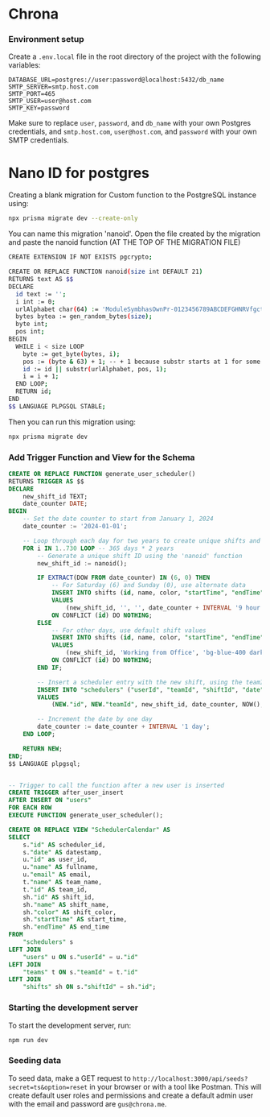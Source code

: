 # Chrona

### Environment setup

Create a `.env.local` file in the root directory of the project with the following variables:

```
DATABASE_URL=postgres://user:password@localhost:5432/db_name
SMTP_SERVER=smtp.host.com
SMTP_PORT=465
SMTP_USER=user@host.com
SMTP_KEY=password
```

Make sure to replace `user`, `password`, and `db_name` with your own Postgres credentials, and `smtp.host.com`, `user@host.com`, and `password` with your own SMTP credentials.

# Nano ID for postgres

Creating a blank migration for Custom function to the PostgreSQL instance using:

```bash
npx prisma migrate dev --create-only
```

You can name this migration 'nanoid'. Open the file created by the migration and paste the nanoid function (AT THE TOP OF THE MIGRATION FILE)

```bash
CREATE EXTENSION IF NOT EXISTS pgcrypto;

CREATE OR REPLACE FUNCTION nanoid(size int DEFAULT 21)
RETURNS text AS $$
DECLARE
  id text := '';
  i int := 0;
  urlAlphabet char(64) := 'ModuleSymbhasOwnPr-0123456789ABCDEFGHNRVfgctiUvz_KqYTJkLxpZXIjQW';
  bytes bytea := gen_random_bytes(size);
  byte int;
  pos int;
BEGIN
  WHILE i < size LOOP
    byte := get_byte(bytes, i);
    pos := (byte & 63) + 1; -- + 1 because substr starts at 1 for some reason
    id := id || substr(urlAlphabet, pos, 1);
    i = i + 1;
  END LOOP;
  RETURN id;
END
$$ LANGUAGE PLPGSQL STABLE;
```

Then you can run this migration using:

```bash
npx prisma migrate dev
```

### Add Trigger Function and View for the Schema

```sql
CREATE OR REPLACE FUNCTION generate_user_scheduler()
RETURNS TRIGGER AS $$
DECLARE
    new_shift_id TEXT;
    date_counter DATE;
BEGIN
    -- Set the date counter to start from January 1, 2024
    date_counter := '2024-01-01';

    -- Loop through each day for two years to create unique shifts and assign to schedulers
    FOR i IN 1..730 LOOP -- 365 days * 2 years
        -- Generate a unique shift ID using the 'nanoid' function
        new_shift_id := nanoid();

        IF EXTRACT(DOW FROM date_counter) IN (6, 0) THEN
            -- For Saturday (6) and Sunday (0), use alternate data
            INSERT INTO shifts (id, name, color, "startTime", "endTime", "createdAt", "updatedAt")
            VALUES
                (new_shift_id, '', '', date_counter + INTERVAL '9 hour', date_counter + INTERVAL '17 hour', NOW(), NOW())
            ON CONFLICT (id) DO NOTHING;
        ELSE
            -- For other days, use default shift values
            INSERT INTO shifts (id, name, color, "startTime", "endTime", "createdAt", "updatedAt")
            VALUES
                (new_shift_id, 'Working from Office', 'bg-blue-400 dark:bg-transparent dark:bg-gradient-to-r dark:from-cyan-500 dark:to-blue-500', date_counter + INTERVAL '8 hour', date_counter + INTERVAL '16 hour', NOW(), NOW())
            ON CONFLICT (id) DO NOTHING;
        END IF;

        -- Insert a scheduler entry with the new shift, using the teamId from the newly inserted user
        INSERT INTO "schedulers" ("userId", "teamId", "shiftId", "date", "createdAt", "updatedAt")
        VALUES
            (NEW."id", NEW."teamId", new_shift_id, date_counter, NOW(), NOW());

        -- Increment the date by one day
        date_counter := date_counter + INTERVAL '1 day';
    END LOOP;

    RETURN NEW;
END;
$$ LANGUAGE plpgsql;


-- Trigger to call the function after a new user is inserted
CREATE TRIGGER after_user_insert
AFTER INSERT ON "users"
FOR EACH ROW
EXECUTE FUNCTION generate_user_scheduler();

CREATE OR REPLACE VIEW "SchedulerCalendar" AS
SELECT
    s."id" AS scheduler_id,
    s."date" AS datestamp,
    u."id" as user_id,
    u."name" AS fullname,
    u."email" AS email,
    t."name" AS team_name,
    t."id" AS team_id,
    sh."id" AS shift_id,
    sh."name" AS shift_name,
    sh."color" AS shift_color,
    sh."startTime" AS start_time,
    sh."endTime" AS end_time
FROM
    "schedulers" s
LEFT JOIN
    "users" u ON s."userId" = u."id"
LEFT JOIN
    "teams" t ON s."teamId" = t."id"
LEFT JOIN
    "shifts" sh ON s."shiftId" = sh."id";
```

### Starting the development server

To start the development server, run:

```bash
npm run dev
```

### Seeding data

To seed data, make a GET request to `http://localhost:3000/api/seeds?secret=ts&option=reset` in your browser or with a tool like Postman. This will create default user roles and permissions and create a default admin user with the email and password are `gus@chrona.me`.

